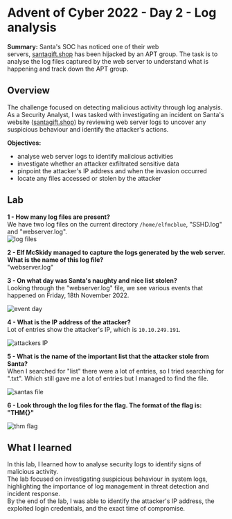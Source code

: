 # Advent of Cyber 2022 - Day 2 - Log analysis
**Summary:** Santa's SOC has noticed one of their web servers, [santagift.shop](http://santagift.shop/) has been hijacked by an APT group. The task is to analyse the log files captured by the web server to understand what is happening and track down the APT group.

## Overview
The challenge focused on detecting malicious activity through log analysis. As a Security Analyst, I was tasked with investigating an incident on Santa's website ([santagift.shop](http://santagift.shop/)) by reviewing web server logs to uncover any suspicious behaviour and identify the attacker's actions.

**Objectives:**
- analyse web server logs to identify malicious activities
- investigate whether an attacker exfiltrated sensitive data
- pinpoint the attacker's IP address and when the invasion occurred
- locate any files accessed or stolen by the attacker

## Lab
**1 - How many log files are present?**  
We have two log files on the current directory `/home/elfmcblue`, "SSHD.log" and "webserver.log".  
![log files](https://github.com/L0rdB43lish/THM-Log-Analysis/blob/4b89532cfc6da4a4efc419001e9b3ba5180d863c/Pasted%20image%2020250508232840.png) 

**2 - Elf McSkidy managed to capture the logs generated by the web server.  
What is the name of this log file?**  
"webserver.log"

**3 - On what day was Santa's naughty and nice list stolen?**  
Looking through the "webserver.log" file, we see various events that happened on Friday, 18th November 2022.  

![event day](https://github.com/L0rdB43lish/THM-Log-Analysis/blob/361c406dc18119cc3470c3b78ede3c9ce141e752/Captura%20de%20tela%202025-05-09%20021125.png) 

**4 - What is the IP address of the attacker?**  
Lot of entries show the attacker's IP, which is ``10.10.249.191``.  

![attackers IP](https://github.com/L0rdB43lish/THM-Log-Analysis/blob/61d3b06eca4990d4c35c564135a7414479bbed58/Pasted%20image%2020250509000047.png) 

**5 - What is the name of the important list that the attacker stole from Santa?**  
When I searched for "list" there were a lot of entries, so I tried searching for ".txt".
Which still gave me a lot of entries but I managed to find the file.  

![santas file](https://github.com/L0rdB43lish/THM-Log-Analysis/blob/61d3b06eca4990d4c35c564135a7414479bbed58/Pasted%20image%2020250509002214.png) 

**6 - Look through the log files for the flag. The format of the flag is: "THM{}"**  

![thm flag](https://github.com/L0rdB43lish/THM-Log-Analysis/blob/057f35f510f1a3048801223b29db7d9d20c04c34/Pasted%20image%2020250509002804.png) 

## What I learned
In this lab, I learned how to analyse security logs to identify signs of malicious activity.  
The lab focused on investigating suspicious behaviour in system logs, highlighting the importance of log management in threat detection and incident response.  
By the end of the lab, I was able to identify the attacker's IP address, the exploited login credentials, and the exact time of compromise.
